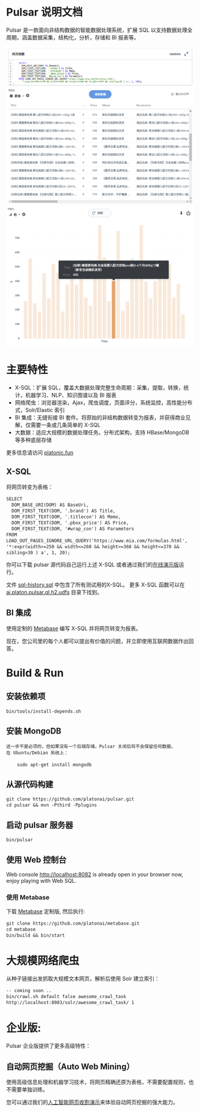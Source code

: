 Pulsar 说明文档
===================
Pulsar 是一款面向非结构数据的智能数据处理系统，扩展 SQL 以支持数据处理全周期，涵盖数据采集，结构化，分析，存储和 BI 报表等。

![产品截图](docs/images/pulsar-product-screenshot-1.png)
![产品截图](docs/images/pulsar-product-screenshot-2.png)

# 主要特性
- X-SQL：扩展 SQL，覆盖大数据处理完整生命周期：采集，提取，转换，统计，机器学习、NLP、知识图谱以及 BI 报表
- 网络爬虫：浏览器渲染，Ajax，爬虫调度，页面评分，系统监控，高性能分布式，Solr/Elastic 索引
- BI 集成：无缝衔接 BI 套件。将原始的非结构数据转变为报表，并获得商业见解，仅需要一条或几条简单的 X-SQL
- 大数据：适应大规模的数据处理任务。分布式架构，支持 HBase/MongoDB 等多种底层存储

更多信息请访问 [platonic.fun](http://platonic.fun)

## X-SQL
将网页转变为表格：

    SELECT
      DOM_BASE_URI(DOM) AS BaseUri,
      DOM_FIRST_TEXT(DOM, '.brand') AS Title,
      DOM_FIRST_TEXT(DOM, '.titlecon') AS Memo,
      DOM_FIRST_TEXT(DOM, '.pbox_price') AS Price,
      DOM_FIRST_TEXT(DOM, '#wrap_con') AS Parameters
    FROM LOAD_OUT_PAGES_IGNORE_URL_QUERY('https://www.mia.com/formulas.html', '*:expr(width>=250 && width<=260 && height>=360 && height<=370 && sibling>30 ) a', 1, 20);

你可以下载 pulsar 源代码自己运行上述 X-SQL 或者通过我们的[在线演示版](http://bi.platonic.fun/question/65)运行。

文件 [sql-history.sql](https://github.com/platonai/pulsar/blob/master/sql-history.sql) 中包含了所有测试用的X-SQL。
更多 X-SQL 函数可以在 [ai.platon.pulsar.ql.h2.udfs](https://github.com/platonai/pulsar/tree/master/pulsar-ql-server/src/main/kotlin/fun/platonic/pulsar/ql/h2/udfs) 目录下找到。

## BI 集成
使用定制的 [Metabase](https://github.com/platonai/metabase) 编写 X-SQL 并将网页转变为报表。

现在，您公司里的每个人都可以提出有价值的问题，并立即使用互联网数据作出回答。

# Build & Run
## 安装依赖项
    bin/tools/install-depends.sh

## 安装 MongoDB
    这一步不是必须的，但如果没有一个后端存储，Pulsar 关闭后将不会保留任何数据。
    在 Ubuntu/Debian 系统上：

        sudo apt-get install mongodb

## 从源代码构建
    git clone https://github.com/platonai/pulsar.git
    cd pulsar && mvn -Pthird -Pplugins
## 启动 pulsar 服务器
    bin/pulsar
## 使用 Web 控制台
Web console [http://localhost:8082](http://localhost:8082) is already open in your browser now, enjoy playing with Web SQL.

### 使用 Metabase
下载 [Metabase](https://github.com/platonai/metabase) 定制版, 然后执行:

    git clone https://github.com/platonai/metabase.git
    cd metabase
    bin/build && bin/start

# 大规模网络爬虫
从种子链接出发抓取大规模文本网页，解析后使用 Solr 建立索引：

    -- coming soon ..
    bin/crawl.sh default false awesome_crawl_task http://localhost:8983/solr/awesome_crawl_task/ 1

# 企业版:

Pulsar 企业版提供了更多高级特性：

## 自动网页挖掘（Auto Web Mining）
使用高级信息处理和机器学习技术，将网页精确还原为表格，不需要配置规则，也不需要单独训练。

您可以通过我们的[人工智能网页收割演示](http://bi.platonic.fun/dashboard/20)来体验自动网页挖掘的强大能力。
